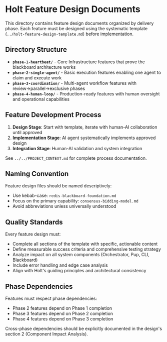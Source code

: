 # **Holt Feature Design Documents**

This directory contains feature design documents organized by delivery phase. Each feature must be designed using the systematic template (`../holt-feature-design-template.md`) before implementation.

## **Directory Structure**

* **`phase-1-heartbeat/`** - Core Infrastructure features that prove the blackboard architecture works
* **`phase-2-single-agent/`** - Basic execution features enabling one agent to claim and execute work  
* **`phase-3-coordination/`** - Multi-agent workflow features with review→parallel→exclusive phases
* **`phase-4-human-loop/`** - Production-ready features with human oversight and operational capabilities

## **Feature Development Process**

1. **Design Stage**: Start with template, iterate with human-AI collaboration until approved
2. **Implementation Stage**: AI agent systematically implements approved design
3. **Integration Stage**: Human-AI validation and system integration

See `../../PROJECT_CONTEXT.md` for complete process documentation.

## **Naming Convention**

Feature design files should be named descriptively:
- Use kebab-case: `redis-blackboard-foundation.md`
- Focus on the primary capability: `consensus-bidding-model.md`
- Avoid abbreviations unless universally understood

## **Quality Standards**

Every feature design must:
- Complete all sections of the template with specific, actionable content
- Define measurable success criteria and comprehensive testing strategy
- Analyze impact on all system components (Orchestrator, Pup, CLI, Blackboard)
- Include error handling and edge case analysis
- Align with Holt's guiding principles and architectural consistency

## **Phase Dependencies**

Features must respect phase dependencies:
- Phase 2 features depend on Phase 1 completion
- Phase 3 features depend on Phase 2 completion  
- Phase 4 features depend on Phase 3 completion

Cross-phase dependencies should be explicitly documented in the design's section 2 (Component Impact Analysis).